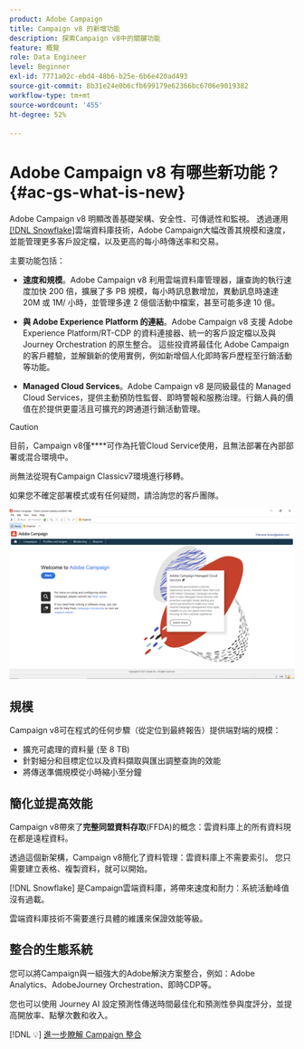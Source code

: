 ```yaml
---
product: Adobe Campaign
title: Campaign v8 的新增功能
description: 探索Campaign v8中的關鍵功能
feature: 概覽
role: Data Engineer
level: Beginner
exl-id: 7771a02c-ebd4-48b6-b25e-6b6e420ad493
source-git-commit: 8b31e24e0b6cfb699179e62366bc6706e9019382
workflow-type: tm+mt
source-wordcount: '455'
ht-degree: 52%

---
```


# Adobe Campaign v8 有哪些新功能？{#ac-gs-what-is-new}

Adobe Campaign v8 明顯改善基礎架構、安全性、可傳遞性和監視。 透過運用[[!DNL Snowflake]](https://www.snowflake.com/)雲端資料庫技術，Adobe Campaign大幅改善其規模和速度，並能管理更多客戶設定檔，以及更高的每小時傳送率和交易。

主要功能包括：

* **速度和規模**。Adobe Campaign v8 利用雲端資料庫管理器，讓查詢的執行速度加快 200 倍，擴展了多 PB 規模，每小時訊息數增加，異動訊息時速達 20M 或 1M/ 小時，並管理多達 2 億個活動中檔案，甚至可能多達 10 億。

* **與 Adobe Experience Platform 的連結**。Adobe Campaign v8 支援 Adobe Experience Platform/RT-CDP 的資料連接器、統一的客戶設定檔以及與 Journey Orchestration 的原生整合。 這些投資將最佳化 Adobe Campaign 的客戶體驗，並解鎖新的使用實例，例如新增個人化即時客戶歷程至行銷活動等功能。

* **Managed Cloud Services**。Adobe Campaign v8 是同級最佳的 Managed Cloud Services，提供主動預防性監督、即時警報和服務治理。行銷人員的價值在於提供更靈活且可擴充的跨通道行銷活動管理。

>[!CAUTION]
>
>目前，Campaign v8僅&#x200B;****&#x200B;可作為托管Cloud Service使用，且無法部署在內部部署或混合環境中。
>
>尚無法從現有Campaign Classicv7環境進行移轉。
>
>如果您不確定部署模式或有任何疑問，請洽詢您的客戶團隊。

![](assets/home-page.png)

## 規模

Campaign v8可在程式的任何步驟（從定位到最終報告）提供端對端的規模：

* 擴充可處理的資料量 (至 8 TB)
* 針對細分和目標定位以及資料擷取與匯出調整查詢的效能
* 將傳送準備規模從小時縮小至分鐘

## 簡化並提高效能

Campaign v8帶來了&#x200B;**完整同盟資料存取**(FFDA)的概念：雲資料庫上的所有資料現在都是遠程資料。

透過這個新架構，Campaign v8簡化了資料管理：雲資料庫上不需要索引。 您只需要建立表格、複製資料，就可以開始。

[!DNL Snowflake] 是Campaign雲端資料庫，將帶來速度和耐力：系統活動峰值沒有過載。

雲端資料庫技術不需要進行具體的維護來保證效能等級。

## 整合的生態系統

您可以將Campaign與一組強大的Adobe解決方案整合，例如：Adobe Analytics、AdobeJourney Orchestration、即時CDP等。

您也可以使用 Journey AI 設定預測性傳送時間最佳化和預測性參與度評分，並提高開放率、點擊次數和收入。

[!DNL :bulb:] [進一步瞭解 Campaign 整合](../connect/integration.md)

